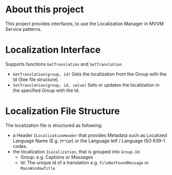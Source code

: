 # About this project
This project provides interfaces, to use the Localization Manager in MVVM Service patterns.

# Localization Interface
Supports functions `GetTranslation` and `SetTranslation`
- `GetTranslation(group, id)` Gets the localization from the Group with the Id (See file structure).
- `SetTranslation(group, id, value)` Sets or updates the localization in the specified Group with the Id. 

# Localization File Structure
The localization file is structured as following:
-  a Header `ILocalizationHeader` that provides Metadata such as Localized Language Name (E.g. עברית) or the Language Ietf / Language ISO 639-1 codes.
- the localization `ILocalization`, that is grouped into `Group.Id`.
  - Group: e.g. Captions or Messages
  - Id: The unique id of a translation e.g. `FileNotFoundMessage` or `MainWindowTitle`

